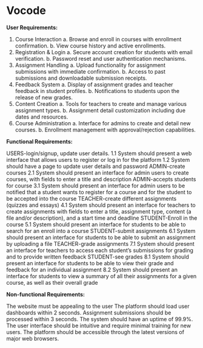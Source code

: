 # Vocode

**User Requirements:**

1. Course Interaction
  a. Browse and enroll in courses with enrollment confirmation.
  b. View course history and active enrollments.
2. Registration & Login
  a. Secure account creation for students with email verification.
  b. Password reset and user authentication mechanisms.
3. Assignment Handling
  a. Upload functionality for assignment submissions with immediate confirmation.
  b. Access to past submissions and downloadable submission receipts.
4. Feedback System
  a. Display of assignment grades and teacher feedback in student profiles.
  b. Notifications to students upon the release of new grades.
5. Content Creation
  a. Tools for teachers to create and manage various assignment types.
  b. Assignment detail customization including due dates and resources.
6. Course Administration
  a. Interface for admins to create and detail new courses.
  b. Enrollment management with approval/rejection capabilities.

**Functional Requirements:**

USERS-login/signup, update user details.
1.1 System should present a web interface that allows users to register or log in for the platform
1.2 System should have a page to update user details and password
ADMIN-create courses
2.1 System should present an interface for admin users to create courses, with fields to enter a title and description
ADMIN-accepts students for course
3.1 System should present an interface for admin users to be notified that a student wants to register for a course and for the student to be accepted into the course
TEACHER-create different assignments (quizzes and essays)
4.1 System should present an interface for teachers to create assignments with fields to enter a title, assignment type, content (a file and/or description), and a start time and deadline
STUDENT-Enroll in the course
5.1 System should present an interface for students to be able to search for an enroll into a course
STUDENT-submit assignments
6.1 System should present an interface for students to be able to submit an assignment by uploading a file
TEACHER-grade assignments
7.1 System should present an interface for teachers to access each student’s submissions for grading and to provide written feedback
STUDENT-see grades
8.1 System should present an interface for students to be able to view their grade and feedback for an individual assignment 
8.2 System should present an interface for students to view a summary of all their assignments for a given course, as well as their overall grade

**Non-functional Requirements:**

The website must be appealing to the user
The platform should load user dashboards within 2 seconds.
Assignment submissions should be processed within 3 seconds.
The system should have an uptime of 99.9%.
The user interface should be intuitive and require minimal training for new users.
The platform should be accessible through the latest versions of major web browsers.

